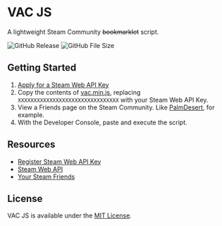 # VAC JS
A lightweight Steam Community ~~bookmarklet~~ script.

![GitHub Release](https://img.shields.io/github/release/bluemwhitew/vac-js.svg?style=for-the-badge)
![GitHub File Size](https://img.shields.io/github/size/bluemwhitew/vac-js/vac.min.js.svg?style=for-the-badge)

## Getting Started
1. [Apply for a Steam Web API Key](https://steamcommunity.com/dev/apikey)
2. Copy the contents of [vac.min.js](https://raw.githubusercontent.com/bluemwhitew/vac-js/master/vac.min.js), replacing `XXXXXXXXXXXXXXXXXXXXXXXXXXXXXXXX` with your Steam Web API Key.
3. View a Friends page on the Steam Community. Like [PalmDesert](http://steamcommunity.com/id/palmdesert/friends), for example.
4. With the Developer Console, paste and execute the script.

## Resources
- [Register Steam Web API Key](https://steamcommunity.com/dev/apikey)
- [Steam Web API](https://developer.valvesoftware.com/wiki/Steam_Web_API)
- [Your Steam Friends](https://steamcommunity.com/my/friends)

## License
VAC JS is available under the [MIT License](LICENSE.txt).
